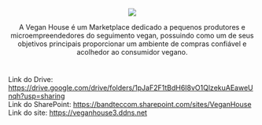 
# 

<p align="center">
    <img src="https://media.discordapp.net/attachments/875512266991206410/881210298453852210/4.png?width=1440&height=412">
</p>  

<p align="center">
  A Vegan House é um Marketplace dedicado a pequenos produtores e microempreendedores do seguimento vegan, possuindo como um de seus objetivos principais proporcionar um ambiente   de compras confiável e acolhedor ao consumidor vegano.  
</p>

#

Link do Drive: https://drive.google.com/drive/folders/1pJaF2F1tBdH6I8vO1QlzekuAEaweUnqh?usp=sharing <br>
Link do SharePoint: https://bandteccom.sharepoint.com/sites/VeganHouse
Link do site: https://veganhouse3.ddns.net
